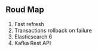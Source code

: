 ## Roud Map

1. Fast refresh
2. Transactions rollback on failure
3. Elasticsearch 6
4. Kafka Rest API
